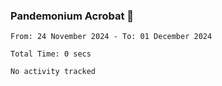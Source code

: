 ### Pandemonium Acrobat 🤸

<!--START_SECTION:waka-->

```all_time
From: 24 November 2024 - To: 01 December 2024

Total Time: 0 secs

No activity tracked
```

<!--END_SECTION:waka-->
